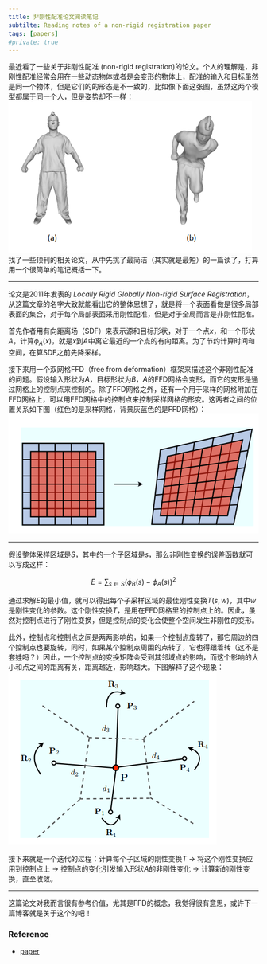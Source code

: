 ```yaml
---
title: 非刚性配准论文阅读笔记
subtilte: Reading notes of a non-rigid registration paper
tags: [papers]
#private: true
---
```



<head>
    <script src="https://cdn.mathjax.org/mathjax/latest/MathJax.js?config=TeX-AMS-MML_HTMLorMML" type="text/javascript"></script>
    <script type="text/x-mathjax-config">
        MathJax.Hub.Config({
            tex2jax: {
            skipTags: ['script', 'noscript', 'style', 'textarea', 'pre'],
            inlineMath: [['$','$']]
            }
        });
    </script>
</head>


最近看了一些关于非刚性配准 (non-rigid registration)的论文。个人的理解是，非刚性配准经常会用在一些动态物体或者是会变形的物体上，配准的输入和目标虽然是同一个物体，但是它们的的形态是不一致的，比如像下面这张图，虽然这两个模型都属于同一个人，但是姿势却不一样：
<br>
![enter description here](../assets/2021-11-23/1123_1.png)
<br>
找了一些顶刊的相关论文，从中先挑了最简洁（其实就是最短）的一篇读了，打算用一个很简单的笔记概括一下。

---

论文是2011年发表的 *Locally Rigid Globally Non-rigid Surface Registration*，从这篇文章的名字大致就能看出它的整体思想了，就是将一个表面看做是很多局部表面的集合，对于每个局部表面采用刚性配准，但是对于全局而言是非刚性配准。


首先作者用有向距离场（SDF）来表示源和目标形状，对于一个点$x$，和一个形状$A$，计算$\phi_A(x)$，就是$x$到$A$中离它最近的一个点的有向距离。为了节约计算时间和空间，在算SDF之前先降采样。

接下来用一个双网格FFD（free from deformation）框架来描述这个非刚性配准的问题。假设输入形状为$A$，目标形状为$B$，$A$的FFD网格会变形，而它的变形是通过网格上的控制点来控制的。除了FFD网格之外，还有一个用于采样的网格附加在FFD网格上，可以用FFD网格中的控制点来控制采样网格的形变。这两者之间的位置关系如下图（红色的是采样网格，背景灰蓝色的是FFD网格）：
<br>
![enter description here](../assets/2021-11-23/1123_2.png)
<br>

---
假设整体采样区域是$S$，其中的一个子区域是$s$，那么非刚性变换的误差函数就可以写成这样：

$$E = \sum_{s\in S}(\phi_B(s)-\phi_A(s))^2$$

通过求解$E$的最小值，就可以得出每个子采样区域的最佳刚性变换$T(s,w)$，其中$w$是刚性变化的参数。这个刚性变换$T$，是用在FFD网格里的控制点上的。因此，虽然对控制点进行了刚性变换，但是控制点的变化会使整个空间发生非刚性的变形。

此外，控制点和控制点之间是两两影响的，如果一个控制点旋转了，那它周边的四个控制点也要旋转，同时，如果某个控制点周围的点转了，它也得跟着转（这不是套娃吗？）因此，一个控制点的变换矩阵会受到其邻域点的影响，而这个影响的大小和点之间的距离有关，距离越近，影响越大。下图解释了这个现象：
<br>
![enter description here](../assets/2021-11-23/1123_3.png)
<br>


接下来就是一个迭代的过程：计算每个子区域的刚性变换$T$ -> 将这个刚性变换应用到控制点上 -> 控制点的变化引发输入形状$A$的非刚性变化 -> 计算新的刚性变换，直至收敛。

---
这篇论文对我而言很有参考价值，尤其是FFD的概念，我觉得很有意思，或许下一篇博客就是关于这个的吧！

### Reference

- [paper](https://ieeexplore.ieee.org/document/6126411)
